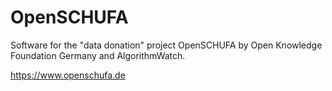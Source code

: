 # OpenSCHUFA

Software for the "data donation" project OpenSCHUFA by Open Knowledge Foundation Germany and AlgorithmWatch.

https://www.openschufa.de
